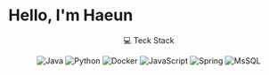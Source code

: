# Hello, I'm Haeun

<div align="center">
💻 Teck Stack

![Java](https://img.shields.io/badge/Java-1E8CBE?style=flat-square&logo=Java&logoColor=white)
![Python](https://img.shields.io/badge/Python-3776AB?style=flat-square&logo=Python&logoColor=white) ![Docker](https://img.shields.io/badge/Docker-2496ED?style=flat-square&logo=Docker&logoColor=white) ![JavaScript](https://img.shields.io/badge/JavaScript-F7DF1E?style=flat-square&logo=JavaScript&logoColor=white) ![Spring](https://img.shields.io/badge/Spring-6DB33F?style=flat-square&logo=Springt&logoColor=white) ![MsSQL](https://img.shields.io/badge/MsSQL-4479A1?style=flat-square&logo=MsSQL&logoColor=white)</div>


<!--
**limhaeun/limhaeun** is a ✨ _special_ ✨ repository because its `README.md` (this file) appears on your GitHub profile.

Here are some ideas to get you started:

- 🔭 I’m currently working on ...
- 🌱 I’m currently learning ![Python](https://img.shields.io/badge/ Python-3776AB?style=flat-square&logo=Python&logoColor=white)

- 👯 I’m looking to collaborate on ...
- 🤔 I’m looking for help with ...
- 💬 Ask me about ...
- 📫 How to reach me: ...
- 😄 Pronouns: ...
- ⚡ Fun fact: ...
-->
